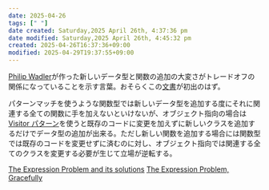 ```yaml
---
date: 2025-04-26
tags: [" "]
date created: Saturday,2025 April 26th, 4:37:36 pm
date modified: Saturday,2025 April 26th, 4:45:32 pm
created: 2025-04-26T16:37:36+09:00
modified: 2025-04-29T19:37:55+09:00
---
```


[Philip Wadler](https://homepages.inf.ed.ac.uk/wadler/)が作った新しいデータ型と関数の追加の大変さがトレードオフの関係になっていることを示す言葉。おそらくこの[文書](https://homepages.inf.ed.ac.uk/wadler/papers/expression/expression.txt)が初出のはず。

パターンマッチを使うような関数型では新しいデータ型を追加する度にそれに関連する全ての関数に手を加えないといけないが、オブジェクト指向の場合は[Visitor パターン](https://ja.wikipedia.org/wiki/Visitor_%E3%83%91%E3%82%BF%E3%83%BC%E3%83%B3)を使うと既存のコードに変更を加えずに新しいクラスを追加するだけでデータ型の追加が出来る。ただし新しい関数を追加する場合には関数型では既存のコードを変更せずに済むのに対し、オブジェクト指向では関連する全てのクラスを変更する必要が生じて立場が逆転する。

[The Expression Problem and its solutions](https://eli.thegreenplace.net/2016/the-expression-problem-and-its-solutions)
[The Expression Problem, Gracefully](https://pdxscholar.library.pdx.edu/cgi/viewcontent.cgi?article=1141&context=compsci_fac)
